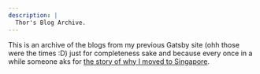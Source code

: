 ```yaml
---
description: |
  Thor's Blog Archive.
---
```


This is an archive of the blogs from my previous Gatsby site (ohh those were the times :D) just for completeness sake and because every once in a while someone aks for [the story of why I moved to Singapore](/blog/archive/2019-09-17-moving-to-singapore).
